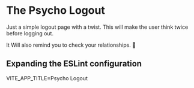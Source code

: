 # The Psycho Logout

Just a simple logout page with a twist. This will make the user think twice before logging out.

It Will also remind you to check your relationships. 🤣

## Expanding the ESLint configuration

VITE_APP_TITLE=Psycho Logout

